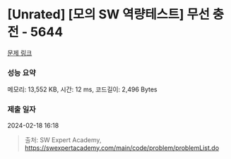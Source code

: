 # [Unrated] [모의 SW 역량테스트] 무선 충전 - 5644 

[문제 링크](https://swexpertacademy.com/main/code/problem/problemDetail.do?contestProbId=AWXRDL1aeugDFAUo) 

### 성능 요약

메모리: 13,552 KB, 시간: 12 ms, 코드길이: 2,496 Bytes

### 제출 일자

2024-02-18 16:18



> 출처: SW Expert Academy, https://swexpertacademy.com/main/code/problem/problemList.do